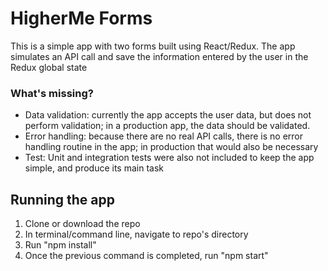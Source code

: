 # HigherMe Forms
This is a simple app with two forms built using React/Redux. The app simulates
an API call and save the information entered by the user in the Redux global
state

### What's missing?
- Data validation: currently the app accepts the user data, but does not
perform validation; in a production app, the data should be validated.
- Error handling: because there are no real API calls, there is no error
handling routine in the app; in production that would also be necessary
- Test: Unit and integration tests were also not included to keep the app
simple, and produce its main task

## Running the app
1. Clone or download the repo
2. In terminal/command line, navigate to repo's directory
3. Run "npm install"
4. Once the previous command is completed, run "npm start"
